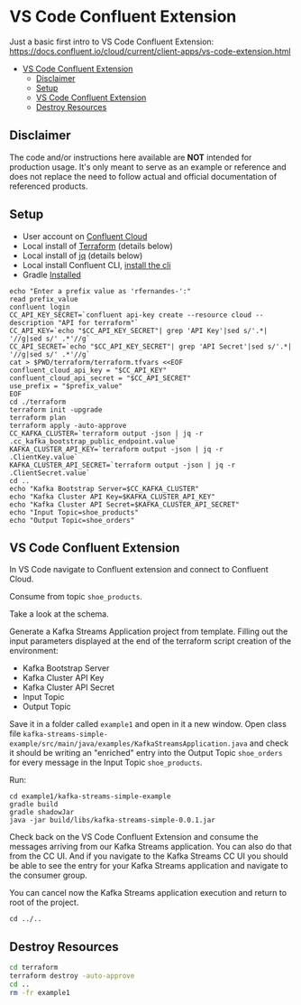 # VS Code Confluent Extension

Just a basic first intro to VS Code Confluent Extension: https://docs.confluent.io/cloud/current/client-apps/vs-code-extension.html

- [VS Code Confluent Extension](#vs-code-confluent-extension)
  - [Disclaimer](#disclaimer)
  - [Setup](#setup)
  - [VS Code Confluent Extension](#vs-code-confluent-extension-1)
  - [Destroy Resources](#destroy-resources)

## Disclaimer

The code and/or instructions here available are **NOT** intended for production usage. 
It's only meant to serve as an example or reference and does not replace the need to follow actual and official documentation of referenced products.

## Setup

- User account on [Confluent Cloud](https://www.confluent.io/confluent-cloud/tryfree)
- Local install of [Terraform](https://www.terraform.io) (details below)
- Local install of [jq](https://jqlang.github.io/jq/download) (details below)
- Local install Confluent CLI, [install the cli](https://docs.confluent.io/confluent-cli/current/install.html) 
- Gradle [Installed](https://gradle.org/install/)

```shell
echo "Enter a prefix value as 'rfernandes-':"
read prefix_value
confluent login
CC_API_KEY_SECRET=`confluent api-key create --resource cloud --description "API for terraform"`
CC_API_KEY=`echo "$CC_API_KEY_SECRET"| grep 'API Key'|sed s/'.*| '//g|sed s/' .*'//g`
CC_API_SECRET=`echo "$CC_API_KEY_SECRET"| grep 'API Secret'|sed s/'.*| '//g|sed s/' .*'//g`
cat > $PWD/terraform/terraform.tfvars <<EOF
confluent_cloud_api_key = "$CC_API_KEY"
confluent_cloud_api_secret = "$CC_API_SECRET"
use_prefix = "$prefix_value"
EOF
cd ./terraform
terraform init -upgrade
terraform plan
terraform apply -auto-approve
CC_KAFKA_CLUSTER=`terraform output -json | jq -r .cc_kafka_bootstrap_public_endpoint.value`
KAFKA_CLUSTER_API_KEY=`terraform output -json | jq -r .ClientKey.value`
KAFKA_CLUSTER_API_SECRET=`terraform output -json | jq -r .ClientSecret.value`
cd ..
echo "Kafka Bootstrap Server=$CC_KAFKA_CLUSTER"
echo "Kafka Cluster API Key=$KAFKA_CLUSTER_API_KEY"
echo "Kafka Cluster API Secret=$KAFKA_CLUSTER_API_SECRET"
echo "Input Topic=shoe_products"
echo "Output Topic=shoe_orders"
```

## VS Code Confluent Extension

In VS Code navigate to Confluent extension and connect to Confluent Cloud. 

Consume from topic `shoe_products`.

Take a look at the schema.

Generate a Kafka Streams Application project from template. Filling out the input parameters displayed at the end of the terraform script creation of the environment:
- Kafka Bootstrap Server
- Kafka Cluster API Key
- Kafka Cluster API Secret
- Input Topic
- Output Topic

Save it in a folder called `example1` and open in it a new window. Open class file `kafka-streams-simple-example/src/main/java/examples/KafkaStreamsApplication.java` and check it should be writing an "enriched" entry into the Output Topic `shoe_orders` for every message in the Input Topic `shoe_products`.

Run:

```shell
cd example1/kafka-streams-simple-example
gradle build
gradle shadowJar
java -jar build/libs/kafka-streams-simple-0.0.1.jar
```

Check back on the VS Code Confluent Extension and consume the messages arriving from our Kafka Streams application.
You can also do that from the CC UI.
And if you navigate to the Kafka Streams CC UI you should be able to see the entry for your Kafka Streams application and navigate to the consumer group.

You can cancel now the Kafka Streams application execution and return to root of the project.

```shell
cd ../..
```

## Destroy Resources

```bash
cd terraform
terraform destroy -auto-approve
cd ..
rm -fr example1
```